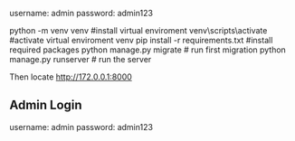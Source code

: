 
username: admin
password: admin123

python -m venv venv   #install virtual enviroment
venv\scripts\activate   #activate virtual enviroment venv
pip install -r requirements.txt #install required packages
python manage.py migrate # run first migration
python manage.py runserver # run the server

Then locate http://172.0.0.1:8000

## Admin Login

username: admin
password: admin123
